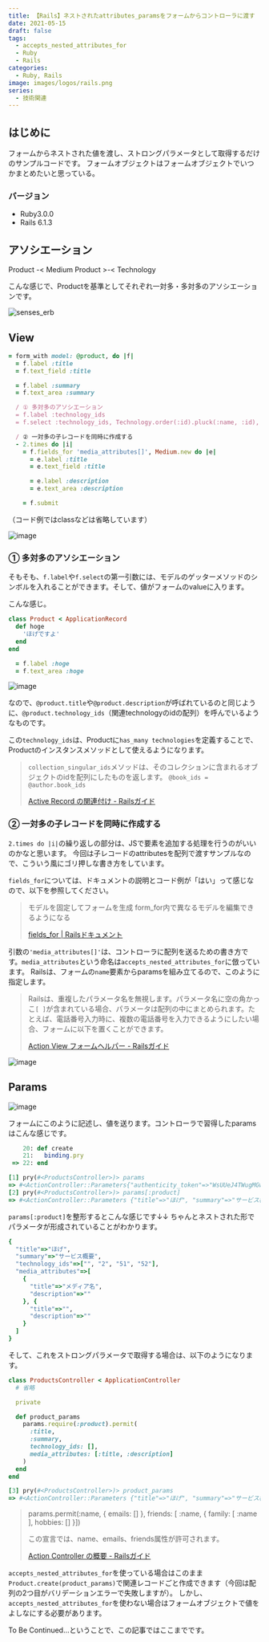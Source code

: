 ```yaml
---
title: 【Rails】ネストされたattributes_paramsをフォームからコントローラに渡す
date: 2021-05-15
draft: false
tags:
  - accepts_nested_attributes_for
  - Ruby
  - Rails
categories:
  - Ruby, Rails
image: images/logos/rails.png
series:
  - 技術関連
---
```


## はじめに

フォームからネストされた値を渡し、ストロングパラメータとして取得するだけのサンプルコードです。
フォームオブジェクトはフォームオブジェクトでいつかまとめたいと思っている。


### バージョン

- Ruby3.0.0
- Rails 6.1.3


## アソシエーション

Product  -< Medium
Product >-< Technology

こんな感じで、Productを基準としてそれぞれ一対多・多対多のアソシエーションです。

![senses_erb](https://user-images.githubusercontent.com/44717752/118345293-5a3e6280-b56e-11eb-94e5-ab8931d9637b.png)


## View

```rb:_form.html.slim..rb
= form_with model: @product, do |f|
  = f.label :title
  = f.text_field :title

  = f.label :summary
  = f.text_area :summary

  / ① 多対多のアソシエーション
  = f.label :technology_ids
  = f.select :technology_ids, Technology.order(:id).pluck(:name, :id), { include_blank: 'なし' }, { multiple: true }

  / ② 一対多の子レコードを同時に作成する
  - 2.times do |i|
    = f.fields_for 'media_attributes[]', Medium.new do |e|
      = e.label :title
      = e.text_field :title

      = e.label :description
      = e.text_area :description

    = f.submit
```

（コード例ではclassなどは省略しています）

![image](https://user-images.githubusercontent.com/44717752/118346085-09316d00-b574-11eb-9e11-fa9d7c889d4e.png)


### ① 多対多のアソシエーション

そもそも、`f.label`や`f.select`の第一引数には、モデルのゲッターメソッドのシンボルを入れることができます。そして、値がフォームのvalueに入ります。

こんな感じ。

```rb:product.rb
class Product < ApplicationRecord
  def hoge
    'ほげですよ'
  end
end
```

```rb
  = f.label :hoge
  = f.text_area :hoge
```

![image](https://user-images.githubusercontent.com/44717752/118345961-113cdd00-b573-11eb-93fd-a2795ac5a8f5.png)


なので、`@product.title`や`@product.description`が呼ばれているのと同じように、`@product.technology_ids`（関連technologyのidの配列）を呼んでいるようなものです。

この`technology_ids`は、Productに`has_many technologies`を定義することで、Productのインスタンスメソッドとして使えるようになります。

> `collection_singular_ids`メソッドは、そのコレクションに含まれるオブジェクトのidを配列にしたものを返します。
> `@book_ids = @author.book_ids`
>
> [Active Record の関連付け \- Railsガイド](https://railsguides.jp/association_basics.html#has-many%E3%81%A7%E8%BF%BD%E5%8A%A0%E3%81%95%E3%82%8C%E3%82%8B%E3%83%A1%E3%82%BD%E3%83%83%E3%83%89-collection-singular-ids)


### ② 一対多の子レコードを同時に作成する

`2.times do |i|`の繰り返しの部分は、JSで要素を追加する処理を行うのがいいのかなと思います。
今回は子レコードのattributesを配列で渡すサンプルなので、こういう風にゴリ押しな書き方をしています。

`fields_for`については、ドキュメントの説明とコード例が「はい」って感じなので、以下を参照してください。

> モデルを固定してフォームを生成
form_for内で異なるモデルを編集できるようになる
>
> [fields\_for \| Railsドキュメント](https://railsdoc.com/page/fields_for)


引数の`'media_attributes[]'`は、コントローラに配列を送るための書き方です。`media_attributes`という命名は`accepts_nested_attributes_for`に倣っています。
Railsは、フォームの`name`要素からparamsを組み立てるので、このように指定します。

> Railsは、重複したパラメータ名を無視します。パラメータ名に空の角かっこ`[ ]`が含まれている場合、パラメータは配列の中にまとめられます。たとえば、電話番号入力時に、複数の電話番号を入力できるようにしたい場合、フォームに以下を置くことができます。
>
> [Action View フォームヘルパー \- Railsガイド](https://railsguides.jp/form_helpers.html#%E3%83%95%E3%82%A9%E3%83%BC%E3%83%A0%E3%83%93%E3%83%AB%E3%83%80%E3%83%BC%E3%82%92%E3%82%AB%E3%82%B9%E3%82%BF%E3%83%9E%E3%82%A4%E3%82%BA%E3%81%99%E3%82%8B)

![image](https://user-images.githubusercontent.com/44717752/118346308-71cd1980-b575-11eb-9ee6-f883271aef32.png)

## Params

![image](https://user-images.githubusercontent.com/44717752/118346530-3d5a5d00-b577-11eb-85cf-6b34b2b9452b.png)

フォームにこのように記述し、値を送ります。コントローラで習得したparamsはこんな感じです。

```rb
    20: def create
    21:   binding.pry
 => 22: end

[1] pry(#<ProductsController>)> params
=> #<ActionController::Parameters{"authenticity_token"=>"WsUUeJ4TWugMGw5MgYgUZw8d3DdwyzCo03ZuDimySqbmB3c3uMkVlvH_r4oU7BZ0PEuGypb1ntsgFofZ4q9Ozw", "product"=>{"title"=>"ほげ","summary"=>"サービス概要", "technology_ids"=>["", "2", "51", "52"], "media_attributes"=>[{"title"=>"メディア名", "description"=>""},{"title"=>"", "description"=>""}]}, "commit"=>"登録する", "controller"=>"products", "action"=>"create"} permitted: false>
[2] pry(#<ProductsController>)> params[:product]
=> #<ActionController::Parameters {"title"=>"ほげ", "summary"=>"サービス概要", "technology_ids"=>["", "2", "51", "52"], "media_attributes"=>[{"title"=>"メディア名", "description"=>""}, {"title"=>"", "description"=>""}]} permitted: false>
```

`params[:product]`を整形するとこんな感じです↓↓
ちゃんとネストされた形でパラメータが形成されていることがわかります。

```rb
{
  "title"=>"ほげ",
  "summary"=>"サービス概要",
  "technology_ids"=>["", "2", "51", "52"],
  "media_attributes"=>[
    {
      "title"=>"メディア名",
      "description"=>""
    }, {
      "title"=>"",
      "description"=>""
    }
  ]
}
```

そして、これをストロングパラメータで取得する場合は、以下のようになります。

```rb
class ProductsController < ApplicationController
  # 省略

  private

  def product_params
    params.require(:product).permit(
      :title,
      :summary,
      technology_ids: [],
      media_attributes: [:title, :description]
    )
  end
end
```

```rb
[3] pry(#<ProductsController>)> product_params
=> #<ActionController::Parameters {"title"=>"ほげ", "summary"=>"サービス概要", "technology_ids"=>["", "2", "51", "52"], "media_attributes"=>[#<ActionController::Parameters {"title"=>"メディア名", "description"=>""} permitted: true>, #<ActionController::Parameters {"title"=>"", "description"=>""} permitted: true>]} permitted: true>
```

> params.permit(:name, { emails: [] },
              friends: [ :name,
                         { family: [ :name ], hobbies: [] }])
>
>この宣言では、name、emails、friends属性が許可されます。
>
> [Action Controller の概要 \- Railsガイド](https://railsguides.jp/action_controller_overview.html#%E3%83%8D%E3%82%B9%E3%83%88%E3%81%97%E3%81%9F%E3%83%91%E3%83%A9%E3%83%A1%E3%83%BC%E3%82%BF)

`accepts_nested_attributes_for`を使っている場合はこのまま`Product.create(product_params)`で関連レコードごと作成できます（今回は配列の2つ目がバリデーションエラーで失敗しますが）。
しかし、`accepts_nested_attributes_for`を使わない場合はフォームオブジェクトで値をよしなにする必要があります。

To Be Continued...ということで、この記事ではここまでです。
